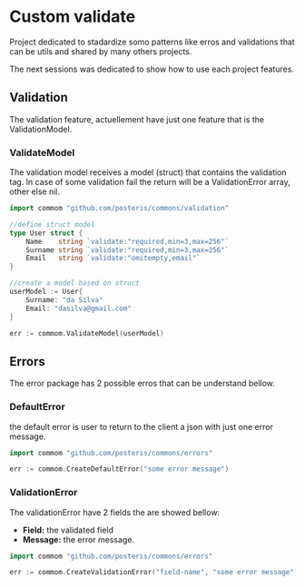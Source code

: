 # Custom validate

Project dedicated to stadardize somo patterns like erros and validations that can be utils and shared by many others projects.

The next sessions was dedicated to show how to use each project features.

## Validation

The validation feature, actuellement have just one feature that is the ValidationModel.

### ValidateModel 

The validation model receives a model (struct) that contains the validation tag. In case of some validation fail the return will be a ValidationError array, other else nil.

```go
import commom "github.com/posteris/commons/validation"

//define struct model
type User struct {
	Name    string `validate:"required,min=3,max=256"`
	Surname string `validate:"required,min=3,max=256"`
	Email   string `validate:"omitempty,email"`
}

//create a model based on struct
userModel := User{
    Surname: "da Silva"
    Email: "dasilva@gmail.com"
}

err := commom.ValidateModel(userModel)
```

## Errors

The error package has 2 possible erros that can be understand bellow.

### DefaultError

the default error is user to return to the client a json with just one error message.

```go
import commom "github.com/posteris/commons/errors"

err := commom.CreateDefaultError("some error message")
```
### ValidationError

The validationError have 2 fields  the are showed bellow:
* __Field:__ the validated field
* __Message:__ the error message.
```go
import commom "github.com/posteris/commons/errors"

err := commom.CreateValidationError("field-name", "some error message")
```
